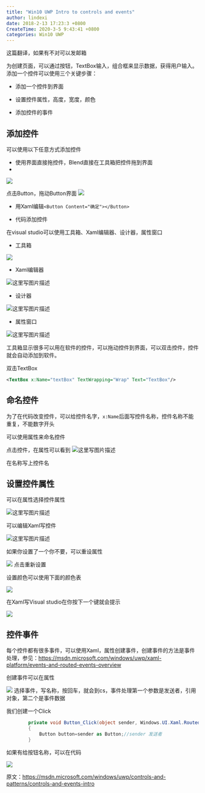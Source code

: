 ```yaml
---
title: "Win10 UWP Intro to controls and events"
author: lindexi
date: 2018-2-13 17:23:3 +0800
CreateTime: 2020-3-5 9:43:41 +0800
categories: Win10 UWP
---
```



<!--more-->



<div id="toc"></div>

这篇翻译，如果有不对可以发邮箱

为创建页面，可以通过按钮，TextBox输入，组合框来显示数据，获得用户输入。添加一个控件可以使用三个关键步骤：

- 添加一个控件到界面

- 设置控件属性，高度，宽度，颜色

- 添加控件的事件

## 添加控件


可以使用以下任意方式添加控件

- 使用界面直接拖控件，Blend直接在工具箱把控件拖到界面
- 
![](http://i12.tietuku.cn/5af30d67c9536b70.png)

 点击Button，拖动Button界面
 ![](http://i13.tietuku.cn/d1ce83f232b174fb.jpg)
 
-  用Xaml编辑`<Button Content="确定"></Button>`
   
- 代码添加控件

在visual studio可以使用工具箱、Xaml编辑器、设计器，属性窗口

- 工具箱

![](http://i13.tietuku.cn/75399cc4641b063e.png)


- Xaml编辑器

![这里写图片描述](http://img.blog.csdn.net/20160323170242683)

- 设计器

![这里写图片描述](http://img.blog.csdn.net/20160323170453139)

- 属性窗口

![这里写图片描述](http://img.blog.csdn.net/20160323170538139)

工具箱显示很多可以用在软件的控件，可以拖动控件到界面，可以双击控件，控件就会自动添加到软件。

双击TextBox

```xml
<TextBox x:Name="textBox" TextWrapping="Wrap" Text="TextBox"/>
```

## 命名控件

为了在代码改变控件，可以给控件名字，`x:Name`后面写控件名称，控件名称不能重复，不能数字开头

可以使用属性来命名控件

点击控件，在属性可以看到
![这里写图片描述](http://img.blog.csdn.net/20160323171006786)

在名称写上控件名

## 设置控件属性

可以在属性选择控件属性

![这里写图片描述](http://img.blog.csdn.net/20160323171006786)

可以编辑Xaml写控件

![这里写图片描述](http://img.blog.csdn.net/20160323171135819)

如果你设置了一个你不要，可以重设属性

![](http://i12.tietuku.cn/54149a3630910083.png)
点击重新设置

设置颜色可以使用下面的颜色表

![](http://i12.tietuku.cn/8f87d0190a7279e7.png)

在Xaml写Visual studio在你按下一个键就会提示

![](http://i12.tietuku.cn/3ce2d0efe79ef44f.png)

## 控件事件

每个控件都有很多事件，可以使用Xaml，属性创建事件，创建事件的方法是事件处理，参见：https://msdn.microsoft.com/windows/uwp/xaml-platform/events-and-routed-events-overview

创建事件可以在属性

![](http://i12.tietuku.cn/7ddf9aae007a821a.png)
选择事件，写名称，按回车，就会到cs，事件处理第一个参数是发送者，引用对象，第二个是事件数据

我们创建一个Click

```csharp
        private void Button_Click(object sender, Windows.UI.Xaml.RoutedEventArgs e)
        {
            Button button=sender as Button;//sender 发送者
        }
```
如果有给按钮名称，可以在代码

![](http://i12.tietuku.cn/2cc32155efa5e434.png)

原文：https://msdn.microsoft.com/windows/uwp/controls-and-patterns/controls-and-events-intro


